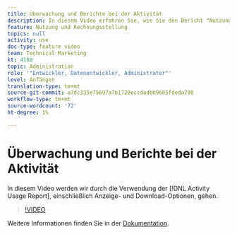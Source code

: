 ```yaml
---
title: Überwachung und Berichte bei der Aktivität
description: In diesem Video erfahren Sie, wie Sie den Bericht "Nutzung der Aktivität"verwenden, einschließlich Anzeige- und Download-Optionen.
feature: Nutzung und Rechnungsstellung
topics: null
activity: use
doc-type: feature video
team: Technical Marketing
kt: 4168
topic: Administration
role: '"Entwickler, Datenentwickler, Administrator"'
level: Anfänger
translation-type: tm+mt
source-git-commit: a7dc335e75697a7b1720eccdadbb9605fdeda798
workflow-type: tm+mt
source-wordcount: '72'
ht-degree: 1%

---
```



# Überwachung und Berichte bei der Aktivität

In diesem Video werden wir durch die Verwendung der [!DNL Activity Usage Report], einschließlich Anzeige- und Download-Optionen, gehen.

>[!VIDEO](https://video.tv.adobe.com/v/31443/?quality=12)

Weitere Informationen finden Sie in der [Dokumentation](https://docs.adobe.com/content/help/en/audience-manager/user-guide/features/administration/activity-usage-reporting.html).
